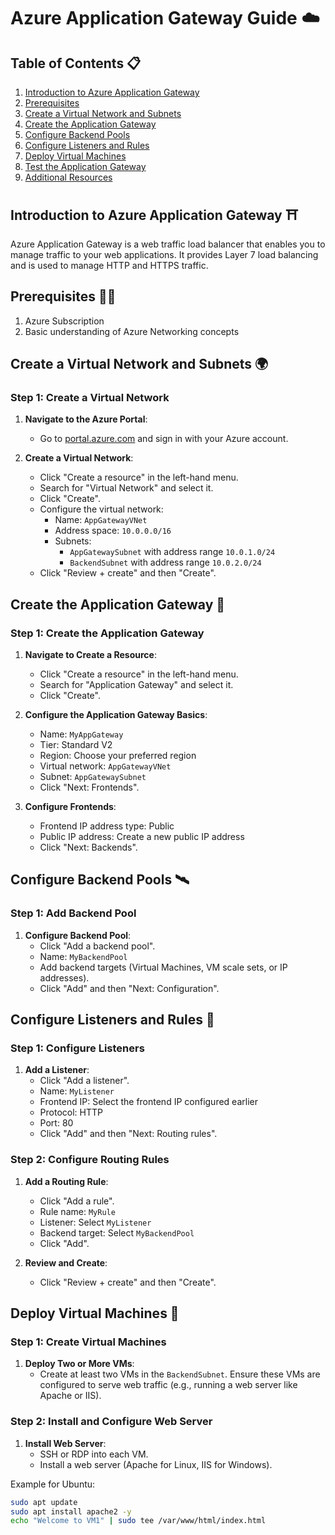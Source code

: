 # Azure Application Gateway Guide ☁️

## Table of Contents 📋
1. [Introduction to Azure Application Gateway](#introduction-to-azure-application-gateway)
2. [Prerequisites](#prerequisites)
3. [Create a Virtual Network and Subnets](#create-a-virtual-network-and-subnets)
4. [Create the Application Gateway](#create-the-application-gateway)
5. [Configure Backend Pools](#configure-backend-pools)
6. [Configure Listeners and Rules](#configure-listeners-and-rules)
7. [Deploy Virtual Machines](#deploy-virtual-machines)
8. [Test the Application Gateway](#test-the-application-gateway)
9. [Additional Resources](#additional-resources)

## Introduction to Azure Application Gateway ⛩️

Azure Application Gateway is a web traffic load balancer that enables you to manage traffic to your web applications. It provides Layer 7 load balancing and is used to manage HTTP and HTTPS traffic.

## Prerequisites 👲🏻

1. Azure Subscription
2. Basic understanding of Azure Networking concepts

## Create a Virtual Network and Subnets 🌍

### Step 1: Create a Virtual Network
1. **Navigate to the Azure Portal**:
   - Go to [portal.azure.com](https://portal.azure.com/) and sign in with your Azure account.

2. **Create a Virtual Network**:
   - Click "Create a resource" in the left-hand menu.
   - Search for "Virtual Network" and select it.
   - Click "Create".
   - Configure the virtual network:
     - Name: `AppGatewayVNet`
     - Address space: `10.0.0.0/16`
     - Subnets: 
       - `AppGatewaySubnet` with address range `10.0.1.0/24`
       - `BackendSubnet` with address range `10.0.2.0/24`
   - Click "Review + create" and then "Create".

## Create the Application Gateway 📡

### Step 1: Create the Application Gateway
1. **Navigate to Create a Resource**:
   - Click "Create a resource" in the left-hand menu.
   - Search for "Application Gateway" and select it.
   - Click "Create".

2. **Configure the Application Gateway Basics**:
   - Name: `MyAppGateway`
   - Tier: Standard V2
   - Region: Choose your preferred region
   - Virtual network: `AppGatewayVNet`
   - Subnet: `AppGatewaySubnet`
   - Click "Next: Frontends".

3. **Configure Frontends**:
   - Frontend IP address type: Public
   - Public IP address: Create a new public IP address
   - Click "Next: Backends".

## Configure Backend Pools 🛰️

### Step 1: Add Backend Pool
1. **Configure Backend Pool**:
   - Click "Add a backend pool".
   - Name: `MyBackendPool`
   - Add backend targets (Virtual Machines, VM scale sets, or IP addresses).
   - Click "Add" and then "Next: Configuration".

## Configure Listeners and Rules 🧩

### Step 1: Configure Listeners
1. **Add a Listener**:
   - Click "Add a listener".
   - Name: `MyListener`
   - Frontend IP: Select the frontend IP configured earlier
   - Protocol: HTTP
   - Port: 80
   - Click "Add" and then "Next: Routing rules".

### Step 2: Configure Routing Rules
1. **Add a Routing Rule**:
   - Click "Add a rule".
   - Rule name: `MyRule`
   - Listener: Select `MyListener`
   - Backend target: Select `MyBackendPool`
   - Click "Add".

2. **Review and Create**:
   - Click "Review + create" and then "Create".

## Deploy Virtual Machines 🚀

### Step 1: Create Virtual Machines
1. **Deploy Two or More VMs**:
   - Create at least two VMs in the `BackendSubnet`. Ensure these VMs are configured to serve web traffic (e.g., running a web server like Apache or IIS).

### Step 2: Install and Configure Web Server
1. **Install Web Server**:
   - SSH or RDP into each VM.
   - Install a web server (Apache for Linux, IIS for Windows).

Example for Ubuntu:
```bash
sudo apt update
sudo apt install apache2 -y
echo "Welcome to VM1" | sudo tee /var/www/html/index.html
